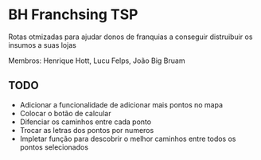 # BH Franchsing TSP


Rotas otmizadas para ajudar donos de franquias a conseguir distruibuir os insumos a suas lojas

Membros: Henrique Hott, Lucu Felps, João Big Bruam

## TODO
 - Adicionar a funcionalidade de adicionar mais pontos no mapa
 - Colocar o botão de calcular
  - Difenciar os caminhos entre cada ponto
  - Trocar as letras dos pontos por numeros
 - Impletar função para descobrir o melhor caminhos entre todos os pontos     selecionados

